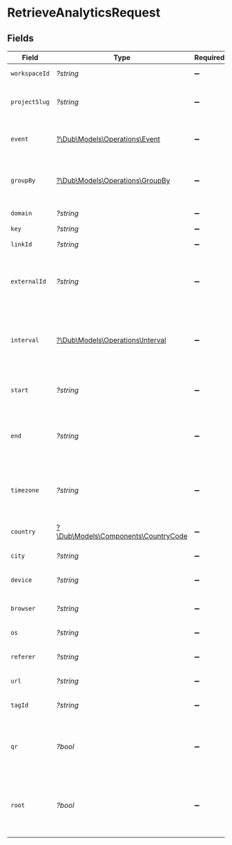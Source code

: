 # RetrieveAnalyticsRequest


## Fields

| Field                                                                                                                    | Type                                                                                                                     | Required                                                                                                                 | Description                                                                                                              | Example                                                                                                                  |
| ------------------------------------------------------------------------------------------------------------------------ | ------------------------------------------------------------------------------------------------------------------------ | ------------------------------------------------------------------------------------------------------------------------ | ------------------------------------------------------------------------------------------------------------------------ | ------------------------------------------------------------------------------------------------------------------------ |
| `workspaceId`                                                                                                            | *?string*                                                                                                                | :heavy_minus_sign:                                                                                                       | The ID of the workspace.                                                                                                 |                                                                                                                          |
| `projectSlug`                                                                                                            | *?string*                                                                                                                | :heavy_minus_sign:                                                                                                       | The slug of the project. This field is deprecated – use `workspaceId` instead.                                           |                                                                                                                          |
| `event`                                                                                                                  | [?\Dub\Models\Operations\Event](../../Models/Operations/Event.md)                                                        | :heavy_minus_sign:                                                                                                       | The type of event to retrieve analytics for. Defaults to 'clicks'.                                                       |                                                                                                                          |
| `groupBy`                                                                                                                | [?\Dub\Models\Operations\GroupBy](../../Models/Operations/GroupBy.md)                                                    | :heavy_minus_sign:                                                                                                       | The parameter to group the analytics data points by. Defaults to 'count' if undefined.                                   |                                                                                                                          |
| `domain`                                                                                                                 | *?string*                                                                                                                | :heavy_minus_sign:                                                                                                       | The domain to filter analytics for.                                                                                      |                                                                                                                          |
| `key`                                                                                                                    | *?string*                                                                                                                | :heavy_minus_sign:                                                                                                       | The short link slug.                                                                                                     |                                                                                                                          |
| `linkId`                                                                                                                 | *?string*                                                                                                                | :heavy_minus_sign:                                                                                                       | The unique ID of the short link on Dub.                                                                                  |                                                                                                                          |
| `externalId`                                                                                                             | *?string*                                                                                                                | :heavy_minus_sign:                                                                                                       | This is the ID of the link in the your database. Must be prefixed with 'ext_' when passed as a query parameter.          |                                                                                                                          |
| `interval`                                                                                                               | [?\Dub\Models\Operations\Interval](../../Models/Operations/Interval.md)                                                  | :heavy_minus_sign:                                                                                                       | The interval to retrieve analytics for. Takes precedence over start and end. If undefined, defaults to 24h.              |                                                                                                                          |
| `start`                                                                                                                  | *?string*                                                                                                                | :heavy_minus_sign:                                                                                                       | The start date and time when to retrieve analytics from.                                                                 |                                                                                                                          |
| `end`                                                                                                                    | *?string*                                                                                                                | :heavy_minus_sign:                                                                                                       | The end date and time when to retrieve analytics from. If not provided, defaults to the current date.                    |                                                                                                                          |
| `timezone`                                                                                                               | *?string*                                                                                                                | :heavy_minus_sign:                                                                                                       | The IANA time zone code for aligning timeseries granularity (e.g. America/New_York). Defaults to UTC.                    | America/New_York                                                                                                         |
| `country`                                                                                                                | [?\Dub\Models\Components\CountryCode](../../Models/Components/CountryCode.md)                                            | :heavy_minus_sign:                                                                                                       | The country to retrieve analytics for.                                                                                   |                                                                                                                          |
| `city`                                                                                                                   | *?string*                                                                                                                | :heavy_minus_sign:                                                                                                       | The city to retrieve analytics for.                                                                                      |                                                                                                                          |
| `device`                                                                                                                 | *?string*                                                                                                                | :heavy_minus_sign:                                                                                                       | The device to retrieve analytics for.                                                                                    |                                                                                                                          |
| `browser`                                                                                                                | *?string*                                                                                                                | :heavy_minus_sign:                                                                                                       | The browser to retrieve analytics for.                                                                                   |                                                                                                                          |
| `os`                                                                                                                     | *?string*                                                                                                                | :heavy_minus_sign:                                                                                                       | The OS to retrieve analytics for.                                                                                        |                                                                                                                          |
| `referer`                                                                                                                | *?string*                                                                                                                | :heavy_minus_sign:                                                                                                       | The referer to retrieve analytics for.                                                                                   |                                                                                                                          |
| `url`                                                                                                                    | *?string*                                                                                                                | :heavy_minus_sign:                                                                                                       | The URL to retrieve analytics for.                                                                                       |                                                                                                                          |
| `tagId`                                                                                                                  | *?string*                                                                                                                | :heavy_minus_sign:                                                                                                       | The tag ID to retrieve analytics for.                                                                                    |                                                                                                                          |
| `qr`                                                                                                                     | *?bool*                                                                                                                  | :heavy_minus_sign:                                                                                                       | Filter for QR code scans. If true, filter for QR codes only. If false, filter for links only. If undefined, return both. |                                                                                                                          |
| `root`                                                                                                                   | *?bool*                                                                                                                  | :heavy_minus_sign:                                                                                                       | Filter for root domains. If true, filter for domains only. If false, filter for links only. If undefined, return both.   |                                                                                                                          |